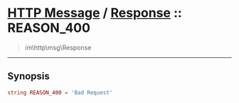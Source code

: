 # [HTTP Message](http.md) / [Response](http-Response.md) :: REASON_400
 > im\http\msg\Response
____

## Synopsis
```php
string REASON_400 = 'Bad Request'
```
